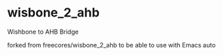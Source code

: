 # wisbone_2_ahb
Wishbone to AHB Bridge

forked from freecores/wisbone_2_ahb to be able to use with Emacs auto
